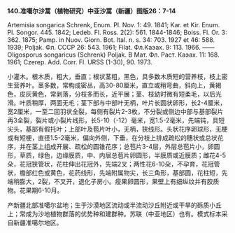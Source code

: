**140.准噶尔沙蒿（植物研究）中亚沙蒿（新疆）图版26：7-14**

Artemisia songarica Schrenk, Enum. Pl. Nov. 1: 49. 1841; Kar. et Kir. Enum. Pl. Songor. 445. 1842; Ledeb. Fl. Ross. 2(2): 561. 1844-1846; Boiss. Fl. Or. 3: 362. 1875; Pamp. in Nuov. Giorn. Bot. Ital. n. s. 34: 703. 1927 et 46: 588. 1939; Poljak. Фл. СССР 26: 543. 1961; Filat. Фл.Каэах. 9: 113. 1966. ——Oligosporus songaricus (Schrenk) Poljak. В Мат. Фл. Раст. Каэах. 11: 168. 1961; Czerep. Add. Corr. Fl. URSS (1-30), 90. 1973.

小灌木。根木质，粗大，垂直；根状茎粗，黑色，具多数木质短的营养枝，枝上密生营养叶。茎多数，常构成密丛，高30-80厘米，直立或稍弯曲，斜向上，黄褐色，皮灰黄色，常剥落，分枝多而长，近平展；茎、枝幼时微有短柔毛，以后光滑。叶质稍厚，两面无毛；茎下部与中部叶无柄，叶片长圆状卵形，长2-4厘米，宽2厘米，一至二回羽状全裂，每侧有裂片2-3枚，不分裂或侧边中部与基部裂片再3全裂，裂片或小裂片线形，长5-10（-12）毫米，宽1.5-2毫米，先端钝，具短尖头，基部有假托叶；上部叶及苞片叶小，无柄，狭线形。头状花序卵球形，无梗或有短梗，直径1.5-2毫米，偏向外侧，下垂，在分枝上排成疏松的穗状或总状花序，并在茎上组成开展、疏松的圆锥花序；总苞片3-4层，外层总苞片小，卵圆形，草质，绿色，边缘膜质，中、内层总苞片卵圆形，半膜质或近膜质；雌花4-5朵，花冠狭管状，花柱伸出花冠外，先端2叉；两性花6-10朵，不孕育，花冠管状，檐部红色或黄色，花药线形，先端附属物尖，长三角形，基部圆，花柱短，先端稍膨大，2裂，不叉开，退化子房小。瘦果卵圆形，果壁上有细纵纹并有胶质物。花果期6-10月。

产新疆北部准噶尔盆地；生于沙漠地区流动或半流动沙丘附近或干旱的砾质小丘上；常成为沙地植物群落的优势种和建群种。苏联（中亚地区）也有。模式标本采自新疆准噶尔地区。
